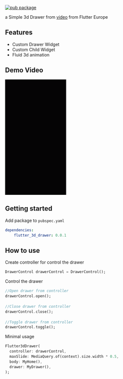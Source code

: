 [![pub package](https://img.shields.io/badge/pub-v0.0.1-blue)](https://github.com/yasfdany/flutter_3d_drawer)

a Simple 3d Drawer from [video](https://www.youtube.com/watch?v=FCyoHclCqc8&t=1157s) from Flutter Europe

## Features

- Custom Drawer Widget
- Custom Child Widget
- Fluid 3d animation

## Demo Video

<p float="left">
  <img src="https://raw.githubusercontent.com/yasfdany/flutter_3d_drawer/master/doc/gif/demo.gif" width="200px">
</p>

## Getting started

Add package to `pubspec.yaml`

```yaml
dependencies:
    flutter_3d_drawer: 0.0.1
```

## How to use

Create controller for control the drawer

```dart
DrawerControl drawerControl = DrawerControl();
```

Control the drawer

```dart
//Open drawer from controller
drawerControl.open();

//Close drawer from controller
drawerControl.close();

//Toggle drawer from controller
drawerControl.toggle();
```

Minimal usage

```dart
Flutter3dDrawer(
  controller: drawerControl,
  maxSlide: MediaQuery.of(context).size.width * 0.5,
  body: MyHome(),
  drawer: MyDrawer(),
);
```